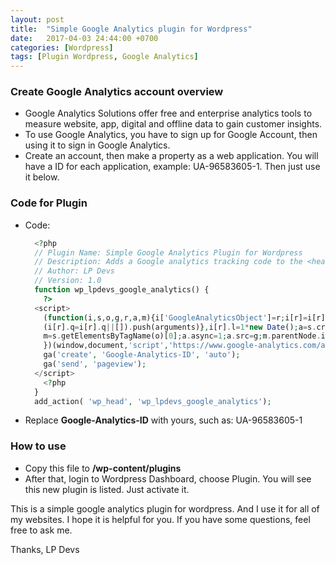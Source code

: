 ```yaml
---
layout: post
title:  "Simple Google Analytics plugin for Wordpress"
date:   2017-04-03 24:44:00 +0700
categories: [Wordpress]
tags: [Plugin Wordpress, Google Analytics] 
---
```


### Create Google Analytics account overview

  * Google Analytics Solutions offer free and enterprise analytics tools to measure website, app, digital 
  and offline data to gain customer insights.
  * To use Google Analytics, you have to sign up for Google Account, then using it to sign in Google Analytics. 
  * Create an account, then make a property as a web application. You will have a ID for each application, 
  example: UA-96583605-1. Then just use it below.

### Code for Plugin
  
  * Code:
    ```php
      <?php
      // Plugin Name: Simple Google Analytics Plugin for Wordpress
      // Description: Adds a Google analytics tracking code to the <head> of your theme, by hooking to wp_head.
      // Author: LP Devs
      // Version: 1.0
      function wp_lpdevs_google_analytics() {
        ?>
	  <script>
	    (function(i,s,o,g,r,a,m){i['GoogleAnalyticsObject']=r;i[r]=i[r]||function(){
	    (i[r].q=i[r].q||[]).push(arguments)},i[r].l=1*new Date();a=s.createElement(o),
	    m=s.getElementsByTagName(o)[0];a.async=1;a.src=g;m.parentNode.insertBefore(a,m)
	    })(window,document,'script','https://www.google-analytics.com/analytics.js','ga');
	    ga('create', 'Google-Analytics-ID', 'auto');
	    ga('send', 'pageview');
	  </script>
        <?php
      }
      add_action( 'wp_head', 'wp_lpdevs_google_analytics');
    ```
    
  * Replace **Google-Analytics-ID** with yours, such as: UA-96583605-1
  
### How to use

  * Copy this file to **/wp-content/plugins**
  * After that, login to Wordpress Dashboard, choose Plugin. You will see this new plugin is listed. Just activate it.
  
This is a simple google analytics plugin for wordpress. And I use it for all of my websites. I hope it is helpful for you. 
If you have some questions, feel free to ask me.

Thanks,
LP Devs
  
